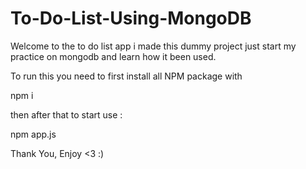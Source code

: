 # To-Do-List-Using-MongoDB
Welcome to the to do list app
i made this dummy project just start my practice on mongodb and learn how it been used.

To run this you need to first install all NPM package with

npm i

then after that to start use : 

npm app.js


Thank You, Enjoy <3 :)
